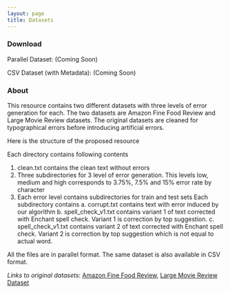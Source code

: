 ```yaml
---
layout: page
title: Datasets
---
```


### Download

Parallel Dataset: (Coming Soon)

CSV Dataset (with Metadata): (Coming Soon)

### About
This resource contains two different datasets with three levels of error generation for each. The two datasets are Amazon Fine Food Review and Large Movie Review datasets. The original datasets are cleaned for typographical errors before introducing artificial errors.

Here is the structure of the proposed resource

Each directory contains following contents
  1. clean.txt contains the clean text without errors
  2. Three subdirectories for 3 level of error generation. This levels low, medium and high corresponds to 3.75%, 7.5% and 15% error rate by character
  3. Each error level contains subdirectories for train and test sets
  Each subdirectory contains
    a. corrupt.txt contains text with error induced by our algorithm
    b. spell_check_v1.txt contains variant 1 of text corrected with Enchant spell check. Variant 1 is correction by top suggestion.
    c. spell_check_v1.txt contains variant 2 of text corrected with Enchant spell check. Variant 2 is correction by top suggestion which is not equal to actual word.

All the files are in parallel format.
The same dataset is also available in CSV format.

*Links to original datasets*: 
[Amazon Fine Food Review](https://www.kaggle.com/snap/amazon-fine-food-reviews), 
[Large Movie Review Dataset](https://ai.stanford.edu/~amaas/data/sentiment/)

